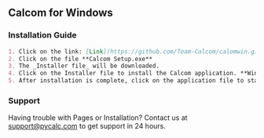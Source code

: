 ## Calcom for Windows

### Installation Guide

```markdown
1. Click on the link: [Link](https://github.com/Team-Calcom/calomwin.github.io/releases/tag/Calcom)
2. Click on the file **Calcom Setup.exe**
3. The _Installer file_ will be downloaded.
4. Click on the Installer file to install the Calcom application. **Windows Defender** will block the file because it's not verified. Click on _More Options_ and select _Run Anyway_.
5. After installation is complete, click on the application file to start the application.
```

### Support

Having trouble with Pages or Installation? Contact us at support@pycalc.com to get support in 24 hours.
